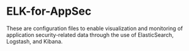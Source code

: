 # ELK-for-AppSec
These are configuration files to enable visualization and monitoring of application security-related data through the use of ElasticSearch, Logstash, and Kibana.
